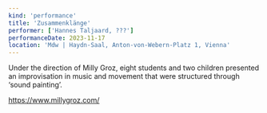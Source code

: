 ```yaml
---
kind: 'performance'
title: 'Zusammenklänge'
performer: ['Hannes Taljaard, ???']
performanceDate: 2023-11-17
location: 'Mdw | Haydn-Saal, Anton-von-Webern-Platz 1, Vienna'
---
```

Under the direction of Milly Groz, eight students and two children presented an improvisation in music and movement that were structured through ‘sound painting’.

https://www.millygroz.com/